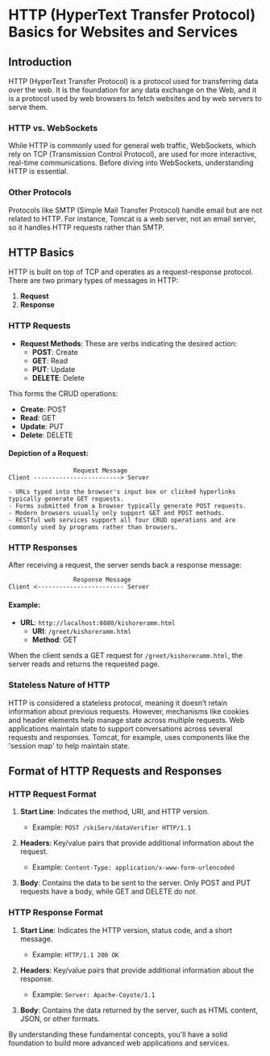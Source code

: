 # HTTP (HyperText Transfer Protocol) Basics for Websites and Services

## Introduction

HTTP (HyperText Transfer Protocol) is a protocol used for transferring data over the web. It is the foundation for any data exchange on the Web, and it is a protocol used by web browsers to fetch websites and by web servers to serve them.

### HTTP vs. WebSockets

While HTTP is commonly used for general web traffic, WebSockets, which rely on TCP (Transmission Control Protocol), are used for more interactive, real-time communications. Before diving into WebSockets, understanding HTTP is essential.

### Other Protocols

Protocols like SMTP (Simple Mail Transfer Protocol) handle email but are not related to HTTP. For instance, Tomcat is a web server, not an email server, so it handles HTTP requests rather than SMTP.

## HTTP Basics

HTTP is built on top of TCP and operates as a request-response protocol. There are two primary types of messages in HTTP:

1. **Request**
2. **Response**

### HTTP Requests

- **Request Methods**: These are verbs indicating the desired action:
  - **POST**: Create
  - **GET**: Read
  - **PUT**: Update
  - **DELETE**: Delete

This forms the CRUD operations:

- **Create**: POST
- **Read**: GET
- **Update**: PUT
- **Delete**: DELETE

#### Depiction of a Request:

```plaintext
                  Request Message
Client ------------------------> Server

- URLs typed into the browser's input box or clicked hyperlinks typically generate GET requests.
- Forms submitted from a browser typically generate POST requests.
- Modern browsers usually only support GET and POST methods.
- RESTful web services support all four CRUD operations and are commonly used by programs rather than browsers.
```

### HTTP Responses

After receiving a request, the server sends back a response message:

```plaintext
                  Response Message
Client <------------------------ Server
```

#### Example:

- **URL**: `http://localhost:8080/kishoreramm.html`
  - **URI**: `/greet/kishoreramm.html`
  - **Method**: GET

When the client sends a GET request for `/greet/kishoreramm.html`, the server reads and returns the requested page.

### Stateless Nature of HTTP

HTTP is considered a stateless protocol, meaning it doesn’t retain information about previous requests. However, mechanisms like cookies and header elements help manage state across multiple requests. Web applications maintain state to support conversations across several requests and responses. Tomcat, for example, uses components like the 'session map' to help maintain state.

## Format of HTTP Requests and Responses

### HTTP Request Format

1. **Start Line**: Indicates the method, URI, and HTTP version.

   - Example: `POST /skiServ/dataVerifier HTTP/1.1`

2. **Headers**: Key/value pairs that provide additional information about the request.

   - Example: `Content-Type: application/x-www-form-urlencoded`

3. **Body**: Contains the data to be sent to the server. Only POST and PUT requests have a body, while GET and DELETE do not.

### HTTP Response Format

1. **Start Line**: Indicates the HTTP version, status code, and a short message.

   - Example: `HTTP/1.1 200 OK`

2. **Headers**: Key/value pairs that provide additional information about the response.

   - Example: `Server: Apache-Coyote/1.1`

3. **Body**: Contains the data returned by the server, such as HTML content, JSON, or other formats.

By understanding these fundamental concepts, you'll have a solid foundation to build more advanced web applications and services.
